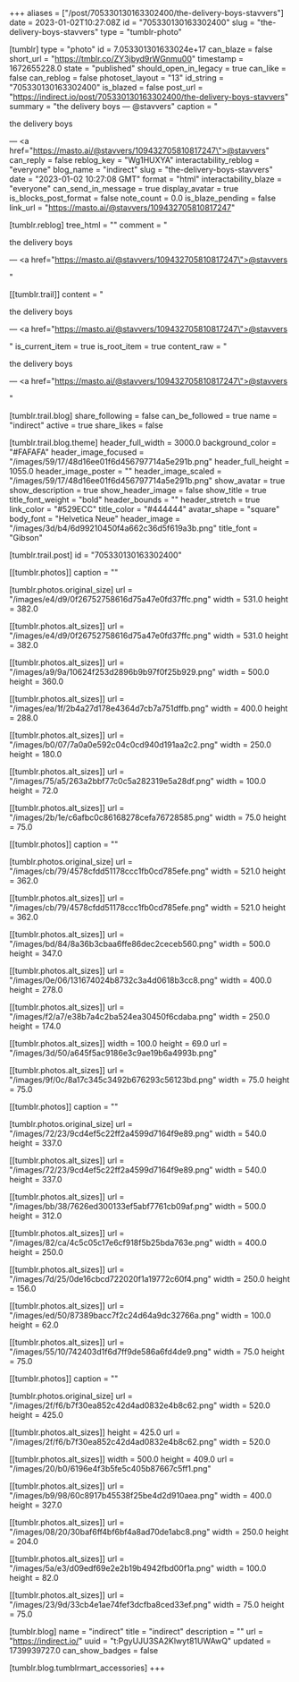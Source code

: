 +++
aliases = ["/post/705330130163302400/the-delivery-boys-stavvers"]
date = 2023-01-02T10:27:08Z
id = "705330130163302400"
slug = "the-delivery-boys-stavvers"
type = "tumblr-photo"

[tumblr]
type = "photo"
id = 7.053301301633024e+17
can_blaze = false
short_url = "https://tmblr.co/ZY3jbyd9rWGnmu00"
timestamp = 1672655228.0
state = "published"
should_open_in_legacy = true
can_like = false
can_reblog = false
photoset_layout = "13"
id_string = "705330130163302400"
is_blazed = false
post_url = "https://indirect.io/post/705330130163302400/the-delivery-boys-stavvers"
summary = "the delivery boys — @stavvers"
caption = "<p>the delivery boys</p> — <a href=\"https://masto.ai/@stavvers/109432705810817247\">@stavvers</a>"
can_reply = false
reblog_key = "Wg1HUXYA"
interactability_reblog = "everyone"
blog_name = "indirect"
slug = "the-delivery-boys-stavvers"
date = "2023-01-02 10:27:08 GMT"
format = "html"
interactability_blaze = "everyone"
can_send_in_message = true
display_avatar = true
is_blocks_post_format = false
note_count = 0.0
is_blaze_pending = false
link_url = "https://masto.ai/@stavvers/109432705810817247"

[tumblr.reblog]
tree_html = ""
comment = "<p><p>the delivery boys</p> — <a href=\"https://masto.ai/@stavvers/109432705810817247\">@stavvers</a></p>"

[[tumblr.trail]]
content = "<p><p>the delivery boys</p> &mdash; <a href=\"https://masto.ai/@stavvers/109432705810817247\">@stavvers</a></p>"
is_current_item = true
is_root_item = true
content_raw = "<p><p>the delivery boys</p> — <a href=\"https://masto.ai/@stavvers/109432705810817247\">@stavvers</a></p>"

[tumblr.trail.blog]
share_following = false
can_be_followed = true
name = "indirect"
active = true
share_likes = false

[tumblr.trail.blog.theme]
header_full_width = 3000.0
background_color = "#FAFAFA"
header_image_focused = "/images/59/17/48d16ee01f6d456797714a5e291b.png"
header_full_height = 1055.0
header_image_poster = ""
header_image_scaled = "/images/59/17/48d16ee01f6d456797714a5e291b.png"
show_avatar = true
show_description = true
show_header_image = false
show_title = true
title_font_weight = "bold"
header_bounds = ""
header_stretch = true
link_color = "#529ECC"
title_color = "#444444"
avatar_shape = "square"
body_font = "Helvetica Neue"
header_image = "/images/3d/b4/6d99210450f4a662c36d5f619a3b.png"
title_font = "Gibson"

[tumblr.trail.post]
id = "705330130163302400"

[[tumblr.photos]]
caption = ""

[tumblr.photos.original_size]
url = "/images/e4/d9/0f26752758616d75a47e0fd37ffc.png"
width = 531.0
height = 382.0

[[tumblr.photos.alt_sizes]]
url = "/images/e4/d9/0f26752758616d75a47e0fd37ffc.png"
width = 531.0
height = 382.0

[[tumblr.photos.alt_sizes]]
url = "/images/a9/9a/10624f253d2896b9b97f0f25b929.png"
width = 500.0
height = 360.0

[[tumblr.photos.alt_sizes]]
url = "/images/ea/1f/2b4a27d178e4364d7cb7a751dffb.png"
width = 400.0
height = 288.0

[[tumblr.photos.alt_sizes]]
url = "/images/b0/07/7a0a0e592c04c0cd940d191aa2c2.png"
width = 250.0
height = 180.0

[[tumblr.photos.alt_sizes]]
url = "/images/75/a5/263a2bbf77c0c5a282319e5a28df.png"
width = 100.0
height = 72.0

[[tumblr.photos.alt_sizes]]
url = "/images/2b/1e/c6afbc0c86168278cefa76728585.png"
width = 75.0
height = 75.0

[[tumblr.photos]]
caption = ""

[tumblr.photos.original_size]
url = "/images/cb/79/4578cfdd51178ccc1fb0cd785efe.png"
width = 521.0
height = 362.0

[[tumblr.photos.alt_sizes]]
url = "/images/cb/79/4578cfdd51178ccc1fb0cd785efe.png"
width = 521.0
height = 362.0

[[tumblr.photos.alt_sizes]]
url = "/images/bd/84/8a36b3cbaa6ffe86dec2ceceb560.png"
width = 500.0
height = 347.0

[[tumblr.photos.alt_sizes]]
url = "/images/0e/06/131674024b8732c3a4d0618b3cc8.png"
width = 400.0
height = 278.0

[[tumblr.photos.alt_sizes]]
url = "/images/f2/a7/e38b7a4c2ba524ea30450f6cdaba.png"
width = 250.0
height = 174.0

[[tumblr.photos.alt_sizes]]
width = 100.0
height = 69.0
url = "/images/3d/50/a645f5ac9186e3c9ae19b6a4993b.png"

[[tumblr.photos.alt_sizes]]
url = "/images/9f/0c/8a17c345c3492b676293c56123bd.png"
width = 75.0
height = 75.0

[[tumblr.photos]]
caption = ""

[tumblr.photos.original_size]
url = "/images/72/23/9cd4ef5c22ff2a4599d7164f9e89.png"
width = 540.0
height = 337.0

[[tumblr.photos.alt_sizes]]
url = "/images/72/23/9cd4ef5c22ff2a4599d7164f9e89.png"
width = 540.0
height = 337.0

[[tumblr.photos.alt_sizes]]
url = "/images/bb/38/7626ed300133ef5abf7761cb09af.png"
width = 500.0
height = 312.0

[[tumblr.photos.alt_sizes]]
url = "/images/82/ca/4c5c05c17e6cf918f5b25bda763e.png"
width = 400.0
height = 250.0

[[tumblr.photos.alt_sizes]]
url = "/images/7d/25/0de16cbcd722020f1a19772c60f4.png"
width = 250.0
height = 156.0

[[tumblr.photos.alt_sizes]]
url = "/images/ed/50/87389bacc7f2c24d64a9dc32766a.png"
width = 100.0
height = 62.0

[[tumblr.photos.alt_sizes]]
url = "/images/55/10/742403d1f6d7ff9de586a6fd4de9.png"
width = 75.0
height = 75.0

[[tumblr.photos]]
caption = ""

[tumblr.photos.original_size]
url = "/images/2f/f6/b7f30ea852c42d4ad0832e4b8c62.png"
width = 520.0
height = 425.0

[[tumblr.photos.alt_sizes]]
height = 425.0
url = "/images/2f/f6/b7f30ea852c42d4ad0832e4b8c62.png"
width = 520.0

[[tumblr.photos.alt_sizes]]
width = 500.0
height = 409.0
url = "/images/20/b0/6196e4f3b5fe5c405b87667c5ff1.png"

[[tumblr.photos.alt_sizes]]
url = "/images/b9/98/60c8917b45538f25be4d2d910aea.png"
width = 400.0
height = 327.0

[[tumblr.photos.alt_sizes]]
url = "/images/08/20/30baf6ff4bf6bf4a8ad70de1abc8.png"
width = 250.0
height = 204.0

[[tumblr.photos.alt_sizes]]
url = "/images/5a/e3/d09edf69e2e2b19b4942fbd00f1a.png"
width = 100.0
height = 82.0

[[tumblr.photos.alt_sizes]]
url = "/images/23/9d/33cb4e1ae74fef3dcfba8ced33ef.png"
width = 75.0
height = 75.0

[tumblr.blog]
name = "indirect"
title = "indirect"
description = ""
url = "https://indirect.io/"
uuid = "t:PgyUJU3SA2Klwyt81UWAwQ"
updated = 1739939727.0
can_show_badges = false

[tumblr.blog.tumblrmart_accessories]
+++
